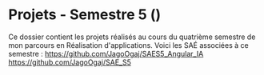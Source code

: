 # Projets - Semestre 5 ()

Ce dossier contient les projets réalisés au cours du quatrième semestre de mon parcours en Réalisation d'applications. Voici les SAÉ associées à ce semestre :
https://github.com/JagoOgaj/SAES5_Angular_IA
https://github.com/JagoOgaj/SAE_S5
